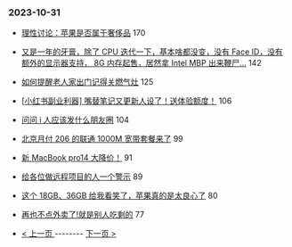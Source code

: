 ### 2023-10-31 
- [理性讨论：苹果是否属于奢侈品](https://www.v2ex.com/t/986990) 170
- [又是一年的牙膏，除了 CPU 迭代一下，基本啥都没变，没有 Face ID，没有额外的显示器支持， 8G 内存起售，居然拿 Intel MBP 出来鞭尸...](https://www.v2ex.com/t/986922) 142
- [如何提醒老人家出门记得关燃气灶](https://www.v2ex.com/t/986963) 125
- [[小红书副业利器] 嘴替笔记又更新人设了！送体验额度！](https://www.v2ex.com/t/987010) 106
- [问问 i 人应该发什么朋友圈](https://www.v2ex.com/t/986952) 104
- [北京月付 206 的联通 1000M 宽带套餐来了](https://www.v2ex.com/t/986961) 99
- [新 MacBook pro14 大降价！](https://www.v2ex.com/t/986919) 91
- [给各位做远程项目的人一个警示](https://www.v2ex.com/t/986881) 89
- [这个 18GB、36GB 给我看笑了，苹果真的是太良心了](https://www.v2ex.com/t/986981) 80
- [再也不点外卖了!就是别人吃剩的](https://www.v2ex.com/t/987074) 77 

- [ < 上一页 ](https://github.com/able8/v2ex-hot-record/blob/master/2023-10-30.md) -------- [ 下一页 > ](https://github.com/able8/v2ex-hot-record/blob/master/2023-11-01.md)
